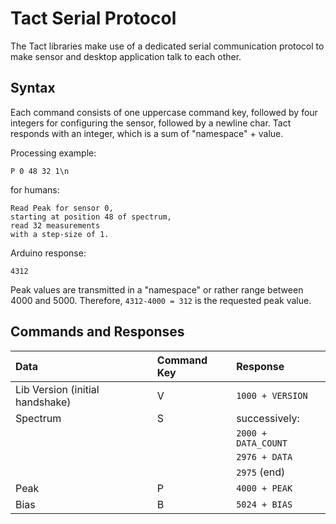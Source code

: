 # Tact Serial Protocol

The Tact libraries make use of a dedicated serial communication protocol to make sensor and desktop application talk to each other.

## Syntax
Each command consists of one uppercase command key, followed by four integers for configuring the sensor, followed by a newline char. Tact responds with an integer, which is a sum of "namespace" + value.

Processing example:

    P 0 48 32 1\n
    
for humans: 

    Read Peak for sensor 0, 
    starting at position 48 of spectrum,
    read 32 measurements
    with a step-size of 1.
    
Arduino response:

    4312
    
Peak values are transmitted in a "namespace" or rather range between 4000 and 5000. Therefore, `4312-4000 = 312` is the requested peak value.


## Commands and Responses

| Data                            | Command Key   | Response               |
| :------------------------------ | :------------ | :--------------------- |
| Lib Version (initial handshake) | V             | `1000 + VERSION`       |
| Spectrum                        | S             | successively:          |
|                                 |               | `2000 + DATA_COUNT`    |
|                                 |               | `2976 + DATA`          |
|                                 |               | `2975` (end)           |
| Peak                            | P             | `4000 + PEAK`          |
| Bias                            | B             | `5024 + BIAS`          |